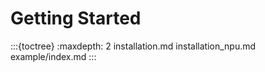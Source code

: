 # Getting Started

:::{toctree}
:maxdepth: 2
installation.md
installation_npu.md
example/index.md
:::

